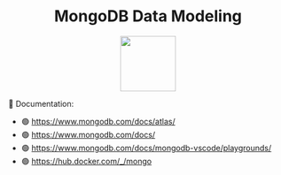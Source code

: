 <div align="center">
  <h1>MongoDB Data Modeling</h1>
  <p>
    <img height="100" src="https://user-images.githubusercontent.com/106860308/212568299-934c31ca-32f4-4a70-8563-9a85d638761c.jpg" />
  </p>
</div>

:open_book: Documentation:
- :green_circle: https://www.mongodb.com/docs/atlas/
- :green_circle: https://www.mongodb.com/docs/
- :green_circle: https://www.mongodb.com/docs/mongodb-vscode/playgrounds/
- :green_circle: https://hub.docker.com/_/mongo
